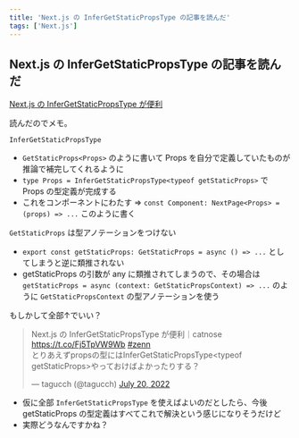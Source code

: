 ```yaml
---
title: 'Next.js の InferGetStaticPropsType の記事を読んだ'
tags: ['Next.js']
---
```


## Next.js の InferGetStaticPropsType の記事を読んだ

[Next\.js の InferGetStaticPropsType が便利](https://zenn.dev/catnose99/articles/7201a6c56d3c88)

読んだのでメモ。

`InferGetStaticPropsType`

- `GetStaticProps<Props>` のように書いて Props を自分で定義していたものが推論で補完してくれるように
- `type Props = InferGetStaticPropsType<typeof getStaticProps>` で Props の型定義が完成する
- これをコンポーネントにわたす => `const Component: NextPage<Props> = (props) => ...` このように書く

`GetStaticProps` は型アノテーションをつけない

- `export const getStaticProps: GetStaticProps = async () => ...` としてしまうと逆に類推されない
- getStaticProps の引数が any に類推されてしまうので、その場合は `getStaticProps = async (context: GetStaticPropsContext) => ...` のように `GetStaticPropsContext` の型アノテーションを使う

もしかして全部↑でいい？

<blockquote class="twitter-tweet" data-partner="tweetdeck"><p lang="ja" dir="ltr">Next.js の InferGetStaticPropsType が便利｜catnose <a href="https://t.co/Fj5TpVW9Wb">https://t.co/Fj5TpVW9Wb</a> <a href="https://twitter.com/hashtag/zenn?src=hash&amp;ref_src=twsrc%5Etfw">#zenn</a> <br>とりあえずpropsの型にはInferGetStaticPropsType&lt;typeof getStaticProps&gt;やっておけばよかったりする？</p>&mdash; tagucch (@tagucch) <a href="https://twitter.com/tagucch/status/1549685131245338624?ref_src=twsrc%5Etfw">July 20, 2022</a></blockquote>

- 仮に全部 `InferGetStaticPropsType` を使えばよいのだとしたら、今後 getStaticProps の型定義はすべてこれで解決という感じになりそうだけど
- 実際どうなんですかね？
